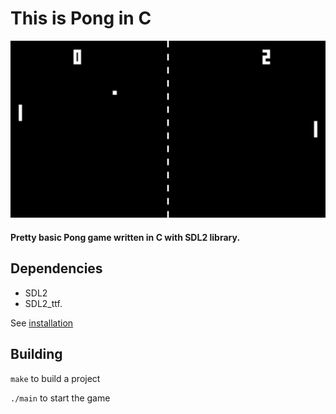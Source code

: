 # This is Pong in C

![pong](img/pong.png)

#### Pretty basic Pong game written in C with SDL2 library.

## Dependencies

 - SDL2
 - SDL2_ttf. 

 See [installation](https://wiki.libsdl.org/SDL2/Installation)

## Building

`make` to build a project

`./main` to start the game
